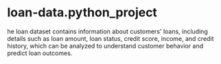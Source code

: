 # loan-data.python_project
he loan dataset contains information about customers' loans, including details such as loan amount, loan status, credit score, income, and credit history, which can be analyzed to understand customer behavior and predict loan outcomes.
